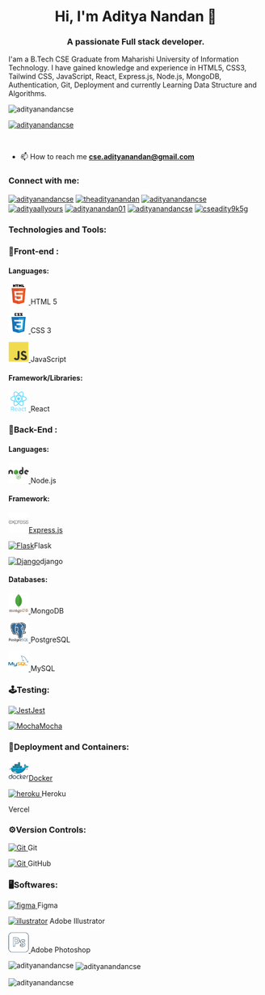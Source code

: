<h1 align="center">Hi, I'm Aditya Nandan 👋</h1>
<h3 align="center">A passionate Full stack developer.</h3>
<p>I'am a B.Tech CSE Graduate from Maharishi University of Information Technology. I have gained knowledge and experience in HTML5, CSS3, Tailwind CSS, JavaScript, React, Express.js, Node.js, MongoDB, Authentication, Git, Deployment and currently Learning Data Structure and Algorithms.</p>

<p align="left"> <img src="https://komarev.com/ghpvc/?username=adityanandancse&label=Profile%20views&color=0e75b6&style=flat" alt="adityanandancse" /> </p>

<p align="left"> <a href="https://github.com/ryo-ma/github-profile-trophy"><img src="https://github-profile-trophy.vercel.app/?username=adityanandancse" alt="adityanandancse" /></a> </p>

<p align="left"> <a href="https://twitter.com/" target="blank"><img src="https://img.shields.io/twitter/follow/?logo=twitter&style=for-the-badge" alt="" /></a> </p>

- 📫 How to reach me **cse.adityanandan@gmail.com**

<!--### Blogs posts-->
<!-- BLOG-POST-LIST:START -->
<!-- BLOG-POST-LIST:END -->

<h3 align="left">Connect with me:</h3>
<p align="left">
<a href="https://dev.to/adityanandancse" target="blank"><img align="center" src="https://raw.githubusercontent.com/rahuldkjain/github-profile-readme-generator/master/src/images/icons/Social/devto.svg" alt="adityanandancse" height="30" width="40" /></a>
<a href="https://linkedin.com/in/theadityanandan" target="blank"><img align="center" src="https://raw.githubusercontent.com/rahuldkjain/github-profile-readme-generator/master/src/images/icons/Social/linked-in-alt.svg" alt="theadityanandan" height="30" width="40" /></a>
<a href="https://codesandbox.com/adityanandancse" target="blank"><img align="center" src="https://raw.githubusercontent.com/rahuldkjain/github-profile-readme-generator/master/src/images/icons/Social/codesandbox.svg" alt="adityanandancse" height="30" width="40" /></a>
<a href="https://instagram.com/adityaallyours" target="blank"><img align="center" src="https://raw.githubusercontent.com/rahuldkjain/github-profile-readme-generator/master/src/images/icons/Social/instagram.svg" alt="adityaallyours" height="30" width="40" /></a>
<a href="https://www.codechef.com/users/adityanandan01" target="blank"><img align="center" src="https://cdn.jsdelivr.net/npm/simple-icons@3.1.0/icons/codechef.svg" alt="adityanandan01" height="30" width="40" /></a>
<a href="https://www.leetcode.com/adityanandancse" target="blank"><img align="center" src="https://raw.githubusercontent.com/rahuldkjain/github-profile-readme-generator/master/src/images/icons/Social/leet-code.svg" alt="adityanandancse" height="30" width="40" /></a>
<a href="https://auth.geeksforgeeks.org/user/cseadity9k5g" target="blank"><img align="center" src="https://raw.githubusercontent.com/rahuldkjain/github-profile-readme-generator/master/src/images/icons/Social/geeks-for-geeks.svg" alt="cseadity9k5g" height="30" width="40" /></a>
</p>

<h3 align="left">Technologies and Tools:</h3>

<p>
  <h3> <strong>🎨Front-end :</strong></h3>
   <h4>Languages:</h4>
    <p><a href="https://www.w3.org/html/" target="_blank" rel="noreferrer"> <img src="https://raw.githubusercontent.com/devicons/devicon/master/icons/html5/html5-original-wordmark.svg" alt="html5" width="40" height="40"/> </a> HTML 5</p>
    <p> <a href="https://www.w3schools.com/css/" target="_blank" rel="noreferrer"> <img src="https://raw.githubusercontent.com/devicons/devicon/master/icons/css3/css3-original-wordmark.svg" alt="css3" width="40" height="40"/> </a> CSS 3</p>
    <p>  <a href="https://developer.mozilla.org/en-US/docs/Web/JavaScript" target="_blank" rel="noreferrer"> <img src="https://raw.githubusercontent.com/devicons/devicon/master/icons/javascript/javascript-original.svg" alt="javascript" width="40" height="40"/> </a> JavaScript </p>
</p>
<h4>Framework/Libraries:</h4>
  <p> <a href="https://reactjs.org/" target="_blank" rel="noreferrer"> <img src="https://raw.githubusercontent.com/devicons/devicon/master/icons/react/react-original-wordmark.svg" alt="react" width="40" height="40"/> </a> React</p>

  <h3> <strong>🚀Back-End :</strong></h3>
    <h4>Languages:</h4>
    <p> <a href="https://nodejs.org" target="_blank" rel="noreferrer"> <img src="https://raw.githubusercontent.com/devicons/devicon/master/icons/nodejs/nodejs-original-wordmark.svg" alt="nodejs" width="40" height="40"/> </a> Node.js </p>
    <h4>Framework:</h4>
    <p> <a href="#" target="_blank" rel="noreferrer"> <img src="https://raw.githubusercontent.com/devicons/devicon/master/icons/express/express-original-wordmark.svg" alt="express" width="40" height="40"/>Express.js</a></p> 
    <p> <a href="https://flask.palletsprojects.com/en/3.0.x/" target="_blank" rel="noreferrer"> <img src="https://img.icons8.com/?size=100&id=5mbMwDZ796xj&format=png&color=000000" alt="Flask" width="40" height="40"/></a>Flask</p>
    <p> <a href="https://www.djangoproject.com/" target="_blank" rel="noreferrer"> <img src="https://cdn.worldvectorlogo.com/logos/django.svg" alt="Django" width="40" height="40"/></a>django</p>
    <h4>Databases:</h4>
    <p><a href="https://www.mongodb.com/" target="_blank" rel="noreferrer"> <img src="https://raw.githubusercontent.com/devicons/devicon/master/icons/mongodb/mongodb-original-wordmark.svg" alt="mongodb" width="40" height="40"/> </a> MongoDB</p>
    <p><a href="https://www.postgresql.org" target="_blank" rel="noreferrer"> <img src="https://raw.githubusercontent.com/devicons/devicon/master/icons/postgresql/postgresql-original-wordmark.svg" alt="postgresql" width="40" height="40"/> </a>PostgreSQL</p>
   <p><a href="https://www.mysql.com/" target="_blank" rel="noreferrer"> <img src="https://raw.githubusercontent.com/devicons/devicon/master/icons/mysql/mysql-original-wordmark.svg" alt="mysql" width="40" height="40"/> </a>MySQL</p>
    <h3><strong>🕹Testing:</strong></h3>
    <p><a href="#" target="_blank" rel="noreferrer"> <img src="https://www.vectorlogo.zone/logos/jestjsio/jestjsio-icon.svg" alt="Jest" width="40" height="40"/>Jest</a></p>
     <p><a href="#" target="_blank" rel="noreferrer"> <img src="https://www.vectorlogo.zone/logos/mochajs/mochajs-icon.svg" alt="Mocha" width="40" height="40"/>Mocha</a></p>
    <h3><strong>🎯Deployment and Containers:</strong></h3>  
    <p><a href="#" target="_blank" rel="noreferrer"> <img src="https://raw.githubusercontent.com/devicons/devicon/master/icons/docker/docker-original-wordmark.svg" alt="Docker" width="40" height="40"/>Docker</a></p>
     <p><a href="#" target="_blank" rel="noreferrer"> <img src="https://www.vectorlogo.zone/logos/heroku/heroku-icon.svg" alt="heroku" width="40" height="40"/> </a>Heroku</p>
     <p><a href="#" target="_blank" rel="noreferrer"> </a>Vercel</p>
  
<!--<a href="https://www.cprogramming.com/" target="_blank" rel="noreferrer"> <img src="https://raw.githubusercontent.com/devicons/devicon/master/icons/c/c-original.svg" alt="c" width="40" height="40"/></a>-->
  

   <h3><strong>⚙Version Controls:</strong></h3>
    <p><a href="#" target="_blank" rel="noreferrer"> <img src="https://img.icons8.com/?size=100&id=20906&format=png&color=000000" alt="Git" width="40" height="40"/> </a>Git</p>
    <p><a href="#" target="_blank" rel="noreferrer"> <img src="https://img.icons8.com/?size=100&id=12599&format=png&color=000000" alt="Git" width="40" height="40"/> </a>GitHub</p>

  <h3><strong>🖥Softwares:</strong></h3>
  <p><a href="https://www.figma.com/" target="_blank" rel="noreferrer"> <img src="https://www.vectorlogo.zone/logos/figma/figma-icon.svg" alt="figma" width="40" height="40"/> </a>Figma</p> 
  
   <p><a href="https://www.adobe.com/in/products/illustrator.html" target="_blank" rel="noreferrer"> <img src="https://www.vectorlogo.zone/logos/adobe_illustrator/adobe_illustrator-icon.svg" alt="illustrator" width="40" height="40"/></a> Adobe Illustrator</p>
   <p><a href="https://www.photoshop.com/en" target="_blank" rel="noreferrer"> <img src="https://raw.githubusercontent.com/devicons/devicon/master/icons/photoshop/photoshop-line.svg" alt="photoshop" width="40" height="40"/> </a>Adobe Photoshop</p>

   
 <!--  <a href="https://www.python.org" target="_blank" rel="noreferrer"> <img src="https://raw.githubusercontent.com/devicons/devicon/master/icons/python/python-original.svg" alt="python" width="40" height="40"/> </a> -->
  <!-- <a href="https://vuejs.org/" target="_blank" rel="noreferrer"> <img src="https://raw.githubusercontent.com/devicons/devicon/master/icons/vuejs/vuejs-original-wordmark.svg" alt="vuejs" width="40" height="40"/> </a> </p> -->

<p><img align="left" src="https://github-readme-stats.vercel.app/api/top-langs?username=adityanandancse&show_icons=true&locale=en&layout=compact" alt="adityanandancse" /></p>

<p>&nbsp;<img align="center" src="https://github-readme-stats.vercel.app/api?username=adityanandancse&show_icons=true&locale=en" alt="adityanandancse" /></p>

<p><img align="center" src="https://github-readme-streak-stats.herokuapp.com/?user=adityanandancse&" alt="adityanandancse" /></p>
